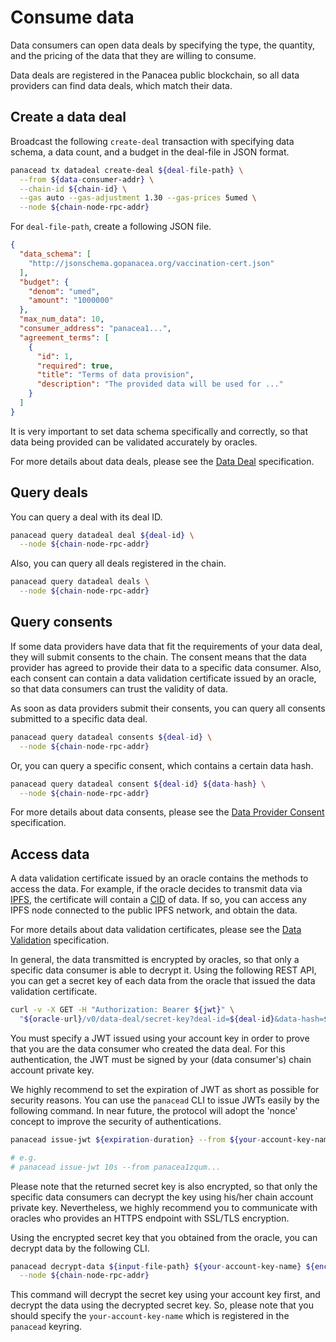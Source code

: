 # Consume data

Data consumers can open data deals by specifying the type, the quantity, and the pricing of the data that they are willing to consume. 

Data deals are registered in the Panacea public blockchain, so all data providers can find data deals, which match their data.


## Create a data deal

Broadcast the following `create-deal` transaction with specifying data schema, a data count, and a budget in the deal-file in JSON format.
```bash
panacead tx datadeal create-deal ${deal-file-path} \
  --from ${data-consumer-addr} \
  --chain-id ${chain-id} \
  --gas auto --gas-adjustment 1.30 --gas-prices 5umed \
  --node ${chain-node-rpc-addr}
```

For `deal-file-path`, create a following JSON file.
```json
{
  "data_schema": [
    "http://jsonschema.gopanacea.org/vaccination-cert.json"
  ],
  "budget": {
    "denom": "umed",
    "amount": "1000000"
  },
  "max_num_data": 10,
  "consumer_address": "panacea1...",
  "agreement_terms": [
    {
      "id": 1,
      "required": true,
      "title": "Terms of data provision",
      "description": "The provided data will be used for ..."
    }
  ]
}
```
It is very important to set data schema specifically and correctly, so that data being provided can be validated accurately by oracles.

For more details about data deals, please see the [Data Deal](../../3-protocol-devs/1-dep-specs/2-data-deal.md) specification.

## Query deals

You can query a deal with its deal ID.
```bash
panacead query datadeal deal ${deal-id} \
  --node ${chain-node-rpc-addr}
```
Also, you can query all deals registered in the chain.
```bash
panacead query datadeal deals \
  --node ${chain-node-rpc-addr}
```


## Query consents

If some data providers have data that fit the requirements of your data deal, they will submit consents to the chain.
The consent means that the data provider has agreed to provide their data to a specific data consumer.
Also, each consent can contain a data validation certificate issued by an oracle, so that data consumers can trust the validity of data.

As soon as data providers submit their consents, you can query all consents submitted to a specific data deal.
```bash
panacead query datadeal consents ${deal-id} \
  --node ${chain-node-rpc-addr}
```
Or, you can query a specific consent, which contains a certain data hash.
```bash
panacead query datadeal consent ${deal-id} ${data-hash} \
  --node ${chain-node-rpc-addr}
```

For more details about data consents, please see the [Data Provider Consent](../../3-protocol-devs/1-dep-specs/3-data-provider-consent.md) specification.


## Access data

A data validation certificate issued by an oracle contains the methods to access the data.
For example, if the oracle decides to transmit data via [IPFS](https://ipfs.tech/), the certificate will contain a [CID](https://docs.ipfs.io/concepts/content-addressing/) of data.
If so, you can access any IPFS node connected to the public IPFS network, and obtain the data.

For more details about data validation certificates, please see the [Data Validation](../../3-protocol-devs/1-dep-specs/4-data-validation.md) specification.

In general, the data transmitted is encrypted by oracles, so that only a specific data consumer is able to decrypt it.
Using the following REST API, you can get a secret key of each data from the oracle that issued the data validation certificate.
```bash
curl -v -X GET -H "Authorization: Bearer ${jwt}" \
  "${oracle-url}/v0/data-deal/secret-key?deal-id=${deal-id}&data-hash=${data-hash}"
```
You must specify a JWT issued using your account key in order to prove that you are the data consumer who created the data deal.
For this authentication, the JWT must be signed by your (data consumer's) chain account private key.

We highly recommend to set the expiration of JWT as short as possible for security reasons.
You can use the `panacead` CLI to issue JWTs easily by the following command.
In near future, the protocol will adopt the 'nonce' concept to improve the security of authentications.
```bash
panacead issue-jwt ${expiration-duration} --from ${your-account-key-name}

# e.g.
# panacead issue-jwt 10s --from panacea1zqum...
```

Please note that the returned secret key is also encrypted, so that only the specific data consumers can decrypt the key using his/her chain account private key.
Nevertheless, we highly recommend you to communicate with oracles who provides an HTTPS endpoint with SSL/TLS encryption.

Using the encrypted secret key that you obtained from the oracle, you can decrypt data by the following CLI.
```bash
panacead decrypt-data ${input-file-path} ${your-account-key-name} ${encrypted-secret-key} \
  --node ${chain-node-rpc-addr}
```
This command will decrypt the secret key using your account key first, and decrypt the data using the decrypted secret key.
So, please note that you should specify the `your-account-key-name` which is registered in the `panacead` keyring.
